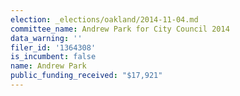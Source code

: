 ```yaml
---
election: _elections/oakland/2014-11-04.md
committee_name: Andrew Park for City Council 2014
data_warning: ''
filer_id: '1364308'
is_incumbent: false
name: Andrew Park
public_funding_received: "$17,921"
---
```

